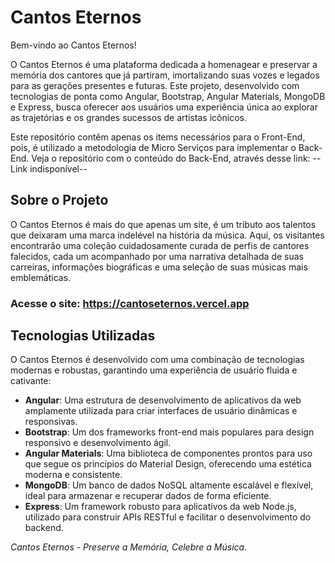 # Cantos Eternos

Bem-vindo ao Cantos Eternos!

O Cantos Eternos é uma plataforma dedicada a homenagear e preservar a memória dos cantores que já partiram, imortalizando suas vozes e legados para as gerações presentes e futuras. Este projeto, desenvolvido com tecnologias de ponta como Angular, Bootstrap, Angular Materials, MongoDB e Express, busca oferecer aos usuários uma experiência única ao explorar as trajetórias e os grandes sucessos de artistas icônicos.

Este repositório contêm apenas os items necessários para o Front-End, pois, é utilizado a metodologia de Micro Serviços para implementar o Back-End.
Veja o repositório com o conteúdo do Back-End, através desse link:
--Link indisponível--

## Sobre o Projeto

O Cantos Eternos é mais do que apenas um site, é um tributo aos talentos que deixaram uma marca indelével na história da música. Aqui, os visitantes encontrarão uma coleção cuidadosamente curada de perfis de cantores falecidos, cada um acompanhado por uma narrativa detalhada de suas carreiras, informações biográficas e uma seleção de suas músicas mais emblemáticas.

### Acesse o site: https://cantoseternos.vercel.app

## Tecnologias Utilizadas

O Cantos Eternos é desenvolvido com uma combinação de tecnologias modernas e robustas, garantindo uma experiência de usuário fluida e cativante:

- **Angular**: Uma estrutura de desenvolvimento de aplicativos da web amplamente utilizada para criar interfaces de usuário dinâmicas e responsivas.
- **Bootstrap**: Um dos frameworks front-end mais populares para design responsivo e desenvolvimento ágil.
- **Angular Materials**: Uma biblioteca de componentes prontos para uso que segue os princípios do Material Design, oferecendo uma estética moderna e consistente.
- **MongoDB**: Um banco de dados NoSQL altamente escalável e flexível, ideal para armazenar e recuperar dados de forma eficiente.
- **Express**: Um framework robusto para aplicativos da web Node.js, utilizado para construir APIs RESTful e facilitar o desenvolvimento do backend.

*Cantos Eternos - Preserve a Memória, Celebre a Música.*
